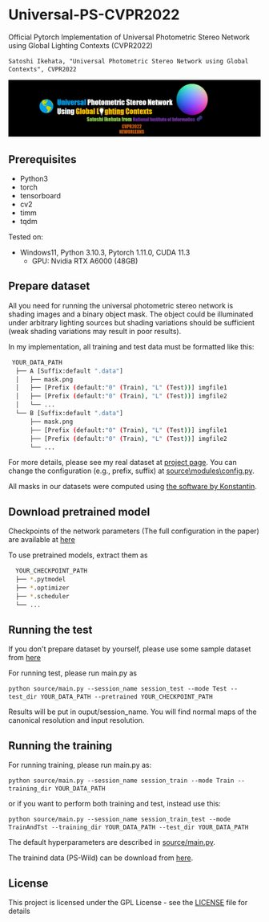 # Universal-PS-CVPR2022
Official Pytorch Implementation of Universal Photometric Stereo Network using Global Lighting Contexts (CVPR2022)

```
Satoshi Ikehata, "Universal Photometric Stereo Network using Global Contexts", CVPR2022
```
<p align="center">
<a href="https://satoshi-ikehata.github.io/cvpr2022/univps_cvpr2022.html"> <img src="webimg/top.png" width="800", alt="project site">  </a>
</p>
<!-- <p align="center">
(top) Surface normal estimation result from 10 images, (bottom) ground truth.
</p> -->

## Prerequisites
- Python3
- torch
- tensorboard
- cv2
- timm
- tqdm

Tested on:
- Windows11, Python 3.10.3, Pytorch 1.11.0, CUDA 11.3
  - GPU: Nvidia RTX A6000 (48GB)

## Prepare dataset
All you need for running the universal photometric stereo network is shading images and a binary object mask. The object could be illuminated under arbitrary lighting sources but shading variations should be sufficient (weak shading variations may result in poor results).

In my implementation, all training and test data must be formatted like this:

```bash
 YOUR_DATA_PATH
  ├── A [Suffix:default ".data"]
  │   ├── mask.png
  │   ├── [Prefix (default:"0" (Train), "L" (Test))] imgfile1
  │   ├── [Prefix (default:"0" (Train), "L" (Test))] imgfile2
  │   └── ...
  └── B [Suffix:default ".data"]
      ├── mask.png
      ├── [Prefix (default:"0" (Train), "L" (Test))] imgfile1
      ├── [Prefix (default:"0" (Train), "L" (Test))] imgfile2
      └── ...
  ```

For more details, please see my real dataset at <a href="https://satoshi-ikehata.github.io/cvpr2022/univps_cvpr2022.html">project page</a>.
You can change the configuration (e.g., prefix, suffix) at <a href="https://github.com/satoshi-ikehata/Universal-PS-CVPR2022/tree/main/source/modules/config.py">source\modules\config.py</a>.


All masks in our datasets were computed using <a href="https://github.com/saic-vul/ritm_interactive_segmentation">the software by Konstantin</a>.

## Download pretrained model 
Checkpoints of the network parameters (The full configuration in the paper) are available at <a href="https://www.dropbox.com/sh/pphprxqbayoljpn/AADUPNcAdOWkbGwRK6xo5Wura?dl=0">here</a> 

To use pretrained models, extract them as

```bash
  YOUR_CHECKPOINT_PATH
  ├── *.pytmodel
  ├── *.optimizer
  ├── *.scheduler
  └── ...

  ```

## Running the test
If you don't prepare dataset by yourself, please use some sample dataset from <a href="https://satoshi-ikehata.github.io/cvpr2022/univps_cvpr2022.html">here</a>

For running test, please run main.py as 

```
python source/main.py --session_name session_test --mode Test --test_dir YOUR_DATA_PATH --pretrained YOUR_CHECKPOINT_PATH
```
Results will be put in ouput/session_name. You will find normal maps of the canonical resolution and input resolution. 

## Running the training
For running training, please run main.py as:
```
python source/main.py --session_name session_train --mode Train --training_dir YOUR_DATA_PATH
```
or if you want to perform both training and test, instead use this:

```
python source/main.py --session_name session_train_test --mode TrainAndTst --training_dir YOUR_DATA_PATH --test_dir YOUR_DATA_PATH
```

The default hyperparameters are described in <a href="https://github.com/satoshi-ikehata/Universal-PS-CVPR2022/tree/main/source/main.py">source/main.py</a>.

The trainind data (PS-Wild) can be download from <a href="https://www.dropbox.com/sh/4gzg2t5h5760ona/AABclGJeH36xno6rO2J1ip_Va?dl=0">here</a>.

## License
This project is licensed under the GPL License - see the [LICENSE](LICENSE) file for details
